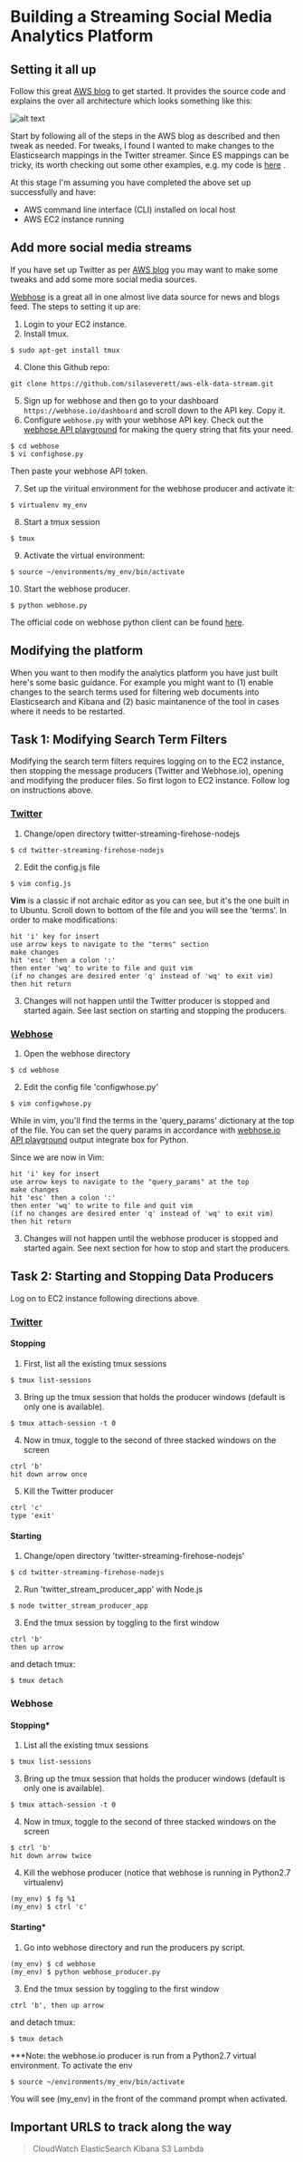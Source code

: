 ﻿# Building a Streaming Social Media Analytics Platform

## Setting it all up

Follow this great [AWS blog](https://aws.amazon.com/blogs/big-data/building-a-near-real-time-discovery-platform-with-aws/) to get started.  It provides the source code and explains the over all architecture which looks something like this: 

![alt text](https://raw.githubusercontent.com/silaseverett/aws-elk-data-stream/master/src/Screenshot%20from%202019-03-28%2010-16-16.png)

Start by following all of the steps in the AWS blog as described and then tweak as needed. For tweaks, I found I wanted to make changes to the Elasticsearch mappings in the Twitter streamer.  Since ES mappings can be tricky, its worth checking out some other examples, e.g. my code is [here]([https://github.com/silaseverett/aws-elk-data-stream](https://github.com/silaseverett/aws-elk-data-stream)) .

At this stage I'm assuming you have completed the above set up successfully and have:

- AWS command line interface (CLI) installed on local host
- AWS EC2 instance running

## Add more social media streams
If you have set up Twitter as per [AWS blog](https://aws.amazon.com/blogs/big-data/building-a-near-real-time-discovery-platform-with-aws/) you may want to make some tweaks and add some more social media sources.  

[Webhose]('https://webhose.io/') is a great all in one almost live data source for news and blogs feed.  The steps to setting it up are:

1. Login to your EC2 instance.
2. Install tmux.
```
$ sudo apt-get install tmux
```
4. Clone this Github repo:
```
git clone https://github.com/silaseverett/aws-elk-data-stream.git
```
5.  Sign up for webhose and then go to your dashboard `https://webhose.io/dashboard` and scroll down to the API key. Copy it.
6. Configure `webhose.py` with your webhose API key. Check out the [webhose API playground]([https://webhose.io/web-content-api](https://webhose.io/web-content-api)) for making the query string that fits your need. 
```
$ cd webhose
$ vi confighose.py
```
Then paste your webhose API token.
 
7. Set up the viritual environment for the webhose producer and activate it:
```
$ virtualenv my_env
```
8. Start a tmux session 
```
$ tmux
```
9. Activate the virtual environment:
```
$ source ~/environments/my_env/bin/activate
```
10. Start the webhose producer.
```
$ python webhose.py
```
The official code on webhose python client can be found [here](https://github.com/Webhose/webhoseio-python).


## Modifying the platform
When you want to then modify the analytics platform you have just built here's some basic guidance. For example you might want to (1) enable changes to the search terms used for filtering web documents into Elasticsearch and Kibana and (2) basic maintanence of the tool in cases where it needs to be restarted.
 


## Task 1: Modifying Search Term Filters

Modifying the search term filters requires logging on to the EC2 instance, then stopping the message producers (Twitter and Webhose.io), opening and modifying the producer files.  So first logon to EC2 instance. Follow log on instructions above.  

### [Twitter](twitter.com)
1.  Change/open directory twitter-streaming-firehose-nodejs
```
$ cd twitter-streaming-firehose-nodejs
```
2. Edit the config.js file 
```
$ vim config.js
```
**Vim** is a classic if not archaic editor as you can see, but it's the one built in to Ubuntu.  Scroll down to bottom of the file and you will see the 'terms'.  In order to make modifications:
```
hit 'i' key for insert
use arrow keys to navigate to the "terms" section
make changes
hit 'esc' then a colon ':' 
then enter 'wq' to write to file and quit vim
(if no changes are desired enter 'q' instead of 'wq' to exit vim)
then hit return 
```

3. Changes will not happen until the Twitter producer is stopped and started again.  See last section on starting and stopping the producers.

### [Webhose](webhose.io)
1. Open the webhose directory
```
$ cd webhose
```
2.  Edit the config file 'configwhose.py'
```
$ vim configwhose.py
```
While in vim, you'll find the terms in the 'query_params' dictionary at the top of the file.  You can set the query params in accordance with [webhose.io API playground](https://webhose.io/web-content-api) output integrate box for Python.  

Since we are now in Vim:
```
hit 'i' key for insert
use arrow keys to navigate to the "query_params" at the top
make changes
hit 'esc' then a colon ':' 
then enter 'wq' to write to file and quit vim
(if no changes are desired enter 'q' instead of 'wq' to exit vim)
then hit return 
```
3. Changes will not happen until the webhose producer is stopped and started again.  See next section for how to stop and start the producers.


## Task 2:  Starting and Stopping Data Producers

Log on to EC2 instance following directions above.

### [Twitter](twitter.com)
#### Stopping

1.  First, list all the existing tmux sessions
```
$ tmux list-sessions
```
3.  Bring up the tmux session that holds the producer windows (default is only one is available).
```
$ tmux attach-session -t 0
```
4.  Now in tmux, toggle to the second of three stacked windows on the screen
```
ctrl 'b'
hit down arrow once
```
5. Kill the Twitter producer
```
ctrl 'c' 
type 'exit'
```
#### Starting
1.  Change/open directory 'twitter-streaming-firehose-nodejs'
```
$ cd twitter-streaming-firehose-nodejs
```
2.  Run 'twitter_stream_producer_app' with Node.js
```
$ node twitter_stream_producer_app
```
3.  End the tmux session by toggling to the first window
```
ctrl 'b'
then up arrow
```
and detach tmux:
```
$ tmux detach
```

### Webhose
#### Stopping*

1.  List all the existing tmux sessions
```
$ tmux list-sessions
```
3.  Bring up the tmux session that holds the producer windows (default is only one is available).
```
$ tmux attach-session -t 0
```
4.  Now in tmux, toggle to the second of three stacked windows on the screen
```
$ ctrl 'b'
hit down arrow twice
```
4. Kill the webhose producer (notice that webhose is running in Python2.7 virtualenv)
```
(my_env) $ fg %1
(my_env) $ ctrl 'c'
```

####  Starting*

1. Go into webhose directory and run the producers py script.
```
(my_env) $ cd webhose 
(my_env) $ python webhose_producer.py
```
3.  End the tmux session by toggling to the first window
```
ctrl 'b', then up arrow
```
and detach tmux:
```
$ tmux detach
```

***Note: the webhose.io producer is run from a Python2.7 virtual environment. To activate the env
```
$ source ~/environments/my_env/bin/activate
```
You will see (my_env) in the front of the command prompt when activated.



## Important URLS to track along the way

> CloudWatch
> ElasticSearch
> Kibana
> S3 
> Lambda
